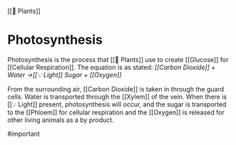 [[🌱 Plants]]
# Photosynthesis
Photosynthesis is the process that [[🌱 Plants]] use to create [[Glucose]] for [[Cellular Respiration]]. The equation is as stated:
*[[Carbon Dioxide]] + Water ->[[💡 Light]] Sugar + [[Oxygen]]*

From the surrounding air, [[Carbon Dioxide]] is taken in through the guard cells. Water is transported through the [[Xylem]] of the vein. When there is [[💡 Light]] present, photosynthesis will occur, and the sugar is transported to the [[Phloem]] for cellular respiration and the [[Oxygen]] is released for other living animals as a by product.


#important 